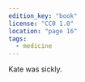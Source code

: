 ```yaml
---
edition_key: "book"
license: "CC0 1.0"
location: "page 16"
tags:
  - medicine
---
```

Kate was sickly.
